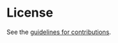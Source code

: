 # License

See the
[guidelines for contributions](https://github.com/intarchboard/for-the-users/blob/master/CONTRIBUTING.md).
